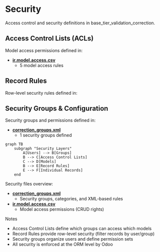 # Security

Access control and security definitions in base_tier_validation_correction.

## Access Control Lists (ACLs)

Model access permissions defined in:
- **[ir.model.access.csv](../base_tier_validation_correction/security/ir.model.access.csv)**
  - 5 model access rules

## Record Rules

Row-level security rules defined in:

## Security Groups & Configuration

Security groups and permissions defined in:
- **[correction_groups.xml](../base_tier_validation_correction/security/correction_groups.xml)**
  - 1 security groups defined

```mermaid
graph TB
    subgraph "Security Layers"
        A[Users] --> B[Groups]
        B --> C[Access Control Lists]
        C --> D[Models]
        B --> E[Record Rules]
        E --> F[Individual Records]
    end
```

Security files overview:
- **[correction_groups.xml](../base_tier_validation_correction/security/correction_groups.xml)**
  - Security groups, categories, and XML-based rules
- **[ir.model.access.csv](../base_tier_validation_correction/security/ir.model.access.csv)**
  - Model access permissions (CRUD rights)

Notes
- Access Control Lists define which groups can access which models
- Record Rules provide row-level security (filter records by user/group)
- Security groups organize users and define permission sets
- All security is enforced at the ORM level by Odoo
